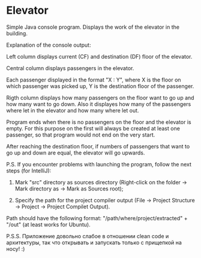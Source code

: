 # Elevator
Simple Java console program. Displays the work of the elevator in the building.

Explanation of the console output:

Left column displays current (CF) and destination (DF) floor of the elevator.

Central column displays passengers in the elevator. 

Each passenger displayed in the format "X : Y", where 
    X is the floor on which passenger was picked up,
    Y is the destination floor of the passenger.

Rigth column displays how many passengers on the floor want to go up and how many want to go down.
Also it displayes how many of the passengers where let in the elevator and how many where let out.

Program ends when there is no passengers on the floor and the elevator is empty.
For this purpose on the first will always be created at least one passenger, so that program would not end on the very start.

After reaching the destination floor, if numbers of passengers that want to go up and down are equal, the elevator will go upwards.

P.S. If you encounter problems with launching the program, follow the next steps (for IntelliJ):

1) Mark "src" directory as sources directory (Right-click on the folder -> Mark directory as -> Mark as Sources root);

2) Specify the path for the project compiler output (File -> Project Structure -> Project -> Project Compilet Output).

Path should have the following format: "/path/where/project/extracted" + "/out" (at least works for Ubuntu).

P.S.S. Приложение довольно слабое в отношении clean code и архитектуры, так что открывать и запускать только с прищепкой на носу! :)
